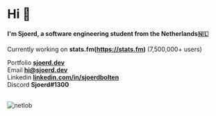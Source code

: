 <h1 align="left">Hi 👋</h1>
<h4 align="left">I'm Sjoerd, a software engineering student from the Netherlands🇳🇱</h4>

Currently working on **stats.fm(https://stats.fm)** (7,500,000+ users)


Portfolio **[sjoerd.dev](https://sjoerd.dev/)**<br>
Email **[hi@sjoerd.dev](mailto:hi@sjoerd.dev)**<br>
Linkedin **[linkedin.com/in/sjoerdbolten](https://linkedin.com/in/sjoerdbolten)**<br>
Discord **Sjoerd#1300**<br>
<br>
<p align="left"> <img src="https://komarev.com/ghpvc/?username=netlob" alt="netlob" /> </p>
